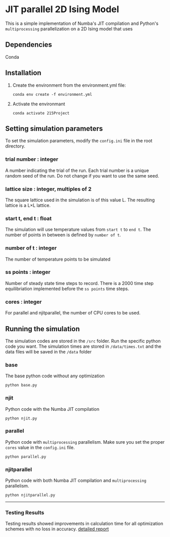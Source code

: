 # JIT parallel 2D Ising Model
This is a simple implementation of Numba's JIT compilation and Python's `multiprocessing` parallelization on a 2D Ising model that uses 

## Dependencies
Conda

## Installation

1. Create the environment from the environment.yml file:
    ```
    conda env create -f environment.yml
    ```
2. Activate the environmant
    ```
    conda activate 215Project
    ```

## Setting simulation parameters
To set the simulation parameters, modify the `config.ini` file in the root directory.

### trial number : integer

A number indicating the trial of the run. Each trial number is a unique random seed of the run. Do not change if you want to use the same seed.

### lattice size : integer, multiples of 2
The square lattice used in the simulation is of this value L. The resulting lattice is a L$\times$L lattice.

### start t, end t : float
The simulation will use temperature values from `start t` to `end t`. The number of points in between is defined by `number of t`.

### number of t : integer
The number of temperature points to be simulated

### ss points : integer
Number of steady state time steps to record. There is a 2000 time step equilibriation implemented before the `ss points` time steps.

### cores : integer
For parallel and njitparallel, the number of CPU cores to be used.

## Running the simulation
The simulation codes are stored in the `/src` folder. Run the specific python code you want. The simulation times are stored in `/data/times.txt` and the data files will be saved in the `/data` folder

### base
The base python code without any optimization
```
python base.py
```

### njit
Python code with the Numba JIT compilation
```
python njit.py
```
### parallel
Python code with `multiprocessing` parallelism. Make sure you set the proper `cores` value in the `config.ini` file.

```
python parallel.py
```

### njitparallel
Python code with both Numba JIT compilation and `multiprocessing` parallelism.
```
python njitparallel.py
```

---

### Testing Results
Testing results showed improvements in calculation time for all optimization schemes with no loss in accuracy. [detailed report](testdocumentation.md)
